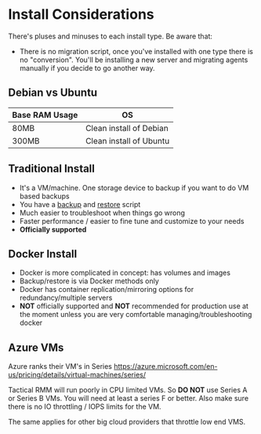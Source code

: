 # Install Considerations

There's pluses and minuses to each install type. Be aware that:

- There is no migration script, once you've installed with one type there is no "conversion". You'll be installing a new server and migrating agents manually if you decide to go another way.

## Debian vs Ubuntu


| Base RAM Usage | OS |
| --- | --- |
| 80MB | Clean install of Debian |
| 300MB | Clean install of Ubuntu |

## Traditional Install

- It's a VM/machine. One storage device to backup if you want to do VM based backups
- You have a [backup](backup.md) and [restore](restore.md) script
- Much easier to troubleshoot when things go wrong
- Faster performance / easier to fine tune and customize to your needs
- **Officially supported**

## Docker Install
- Docker is more complicated in concept: has volumes and images
- Backup/restore is via Docker methods only
- Docker has container replication/mirroring options for redundancy/multiple servers
- **NOT** officially supported and **NOT** recommended for production use at the moment unless you are very comfortable managing/troubleshooting docker

## Azure VMs

Azure ranks their VM's in Series <https://azure.microsoft.com/en-us/pricing/details/virtual-machines/series/>

Tactical RMM will run poorly in CPU limited VMs. So **DO NOT** use Series A or Series B VMs. You will need at least a series F or better. Also make sure there is no IO throttling / IOPS limits for the VM.

The same applies for other big cloud providers that throttle low end VMS.

